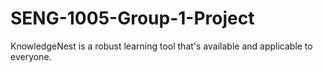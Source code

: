 # SENG-1005-Group-1-Project

KnowledgeNest is a robust learning tool that's available and applicable to everyone.
